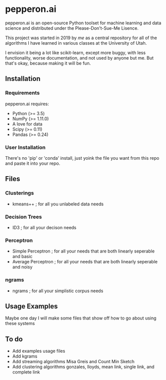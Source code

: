 # pepperon.ai

pepperon.ai is an open-source Python toolset for machine learning and data science and distributed under the Please-Don't-Sue-Me Lisence.

This project was started in 2019 by _me_ as a central repository for all of the algorithms I have learned in various classes at the University of Utah. 


I envision it being a lot like scikit-learn, except more buggy, with less functionality, worse documentation, and not used by anyone but me. But that's okay, because making it will be fun.

## Installation

### Requirements
pepperon.ai requires:
- Python (>= 3.5)
- NumPy (>= 1.11.0)
- A love for data
- Scipy (>= 0.11)
- Pandas (>= 0.24)

### User Installation
There's no 'pip' or 'conda' install, just yoink the file you want from this repo and paste it into your repo.


## Files

### Clusterings
- kmeans++ ; for all you unlabeled data needs

### Decision Trees
- ID3 ; for all your decison needs

### Perceptron
- Simple Perceptron ; for all your needs that are both linearly seperable and basic
- Average Perceptron ; for all your needs that are both linearly seperable and noisy

### ngrams
- ngrams ; for all your simplistic corpus needs 

## Usage Examples
Maybe one day I will make some files that show off how to go about using these systems

## To do
- Add examples usage files
- Add kgrams
- Add streaming algorithms Misa Greis and Count Min Sketch
- Add clustering algorithms gonzales, lloyds, mean link, single link, and complete link